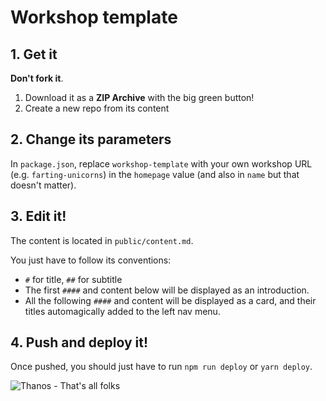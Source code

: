 # Workshop template

## 1. Get it

**Don't fork it**.

1. Download it as a **ZIP Archive** with the big green button!
2. Create a new repo from its content

## 2. Change its parameters

In `package.json`, replace `workshop-template` with your own workshop URL (e.g. `farting-unicorns`) in the `homepage` value (and also in `name` but that doesn't matter).

## 3. Edit it!

The content is located in `public/content.md`.

You just have to follow its conventions:

* `#` for title, `##` for subtitle
* The first `####` and content below will be displayed as an introduction.
* All the following `####` and content will be displayed as a card, and their titles automagically added to the left nav menu.

## 4. Push and deploy it!

Once pushed, you should just have to run `npm run deploy` or `yarn deploy`.

![Thanos - That's all folks](https://cdn.shopify.com/s/files/1/0073/2452/products/thatsall_1024x1024.jpg?v=1563557232)
